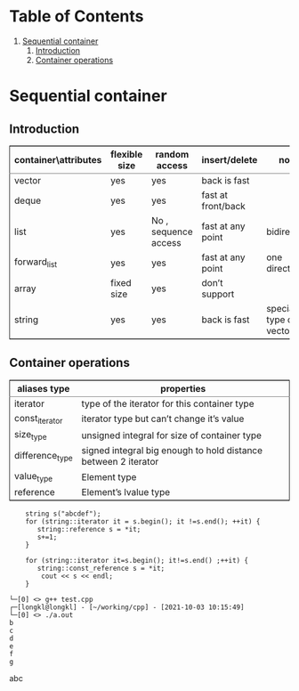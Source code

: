 
# Table of Contents

1.  [Sequential container](#orgf70f8b0)
    1.  [Introduction](#orgc724a3f)
    2.  [Container operations](#org253b118)



<a id="orgf70f8b0"></a>

# Sequential container


<a id="orgc724a3f"></a>

## Introduction

<table border="2" cellspacing="0" cellpadding="6" rules="groups" frame="hsides">


<colgroup>
<col  class="org-left" />

<col  class="org-left" />

<col  class="org-left" />

<col  class="org-left" />

<col  class="org-left" />
</colgroup>
<thead>
<tr>
<th scope="col" class="org-left">container\attributes</th>
<th scope="col" class="org-left">flexible size</th>
<th scope="col" class="org-left">random access</th>
<th scope="col" class="org-left">insert/delete</th>
<th scope="col" class="org-left">note</th>
</tr>
</thead>

<tbody>
<tr>
<td class="org-left">vector</td>
<td class="org-left">yes</td>
<td class="org-left">yes</td>
<td class="org-left">back is fast</td>
<td class="org-left">&#xa0;</td>
</tr>


<tr>
<td class="org-left">deque</td>
<td class="org-left">yes</td>
<td class="org-left">yes</td>
<td class="org-left">fast at front/back</td>
<td class="org-left">&#xa0;</td>
</tr>


<tr>
<td class="org-left">list</td>
<td class="org-left">yes</td>
<td class="org-left">No , sequence access</td>
<td class="org-left">fast at any point</td>
<td class="org-left">bidirection</td>
</tr>


<tr>
<td class="org-left">forward<sub>list</sub></td>
<td class="org-left">yes</td>
<td class="org-left">yes</td>
<td class="org-left">fast at any point</td>
<td class="org-left">one direction</td>
</tr>


<tr>
<td class="org-left">array</td>
<td class="org-left">fixed size</td>
<td class="org-left">yes</td>
<td class="org-left">don&rsquo;t support</td>
<td class="org-left">&#xa0;</td>
</tr>


<tr>
<td class="org-left">string</td>
<td class="org-left">yes</td>
<td class="org-left">yes</td>
<td class="org-left">back is fast</td>
<td class="org-left">special type of vector</td>
</tr>
</tbody>
</table>


<a id="org253b118"></a>

## Container operations

<table border="2" cellspacing="0" cellpadding="6" rules="groups" frame="hsides">


<colgroup>
<col  class="org-left" />

<col  class="org-left" />
</colgroup>
<thead>
<tr>
<th scope="col" class="org-left">aliases type</th>
<th scope="col" class="org-left">properties</th>
</tr>
</thead>

<tbody>
<tr>
<td class="org-left">iterator</td>
<td class="org-left">type of the iterator for this container type</td>
</tr>


<tr>
<td class="org-left">const<sub>iterator</sub></td>
<td class="org-left">iterator type but can&rsquo;t change it&rsquo;s value</td>
</tr>


<tr>
<td class="org-left">size<sub>type</sub></td>
<td class="org-left">unsigned integral for size of container type</td>
</tr>


<tr>
<td class="org-left">difference<sub>type</sub></td>
<td class="org-left">signed integral big enough to hold distance between 2 iterator</td>
</tr>


<tr>
<td class="org-left">value<sub>type</sub></td>
<td class="org-left">Element type</td>
</tr>


<tr>
<td class="org-left">reference</td>
<td class="org-left">Element&rsquo;s lvalue type</td>
</tr>
</tbody>
</table>

        string s("abcdef");
        for (string::iterator it = s.begin(); it !=s.end(); ++it) {
           string::reference s = *it;
           s+=1;
        }
    
        for (string::iterator it=s.begin(); it!=s.end() ;++it) {
           string::const_reference s = *it;
            cout << s << endl;
        }
    
    └─[0] <> g++ test.cpp
    ┌─[longkl@longkl] - [~/working/cpp] - [2021-10-03 10:15:49]
    └─[0] <> ./a.out
    b
    c
    d
    e
    f
    g

abc

